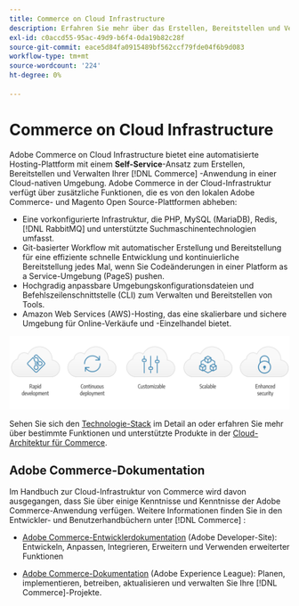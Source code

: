 ```yaml
---
title: Commerce on Cloud Infrastructure
description: Erfahren Sie mehr über das Erstellen, Bereitstellen und Verwalten von Commerce in der Cloud-Infrastruktur.
exl-id: c0accd55-95ac-49d9-b6f4-0da19b82c28f
source-git-commit: eace5d84fa0915489bf562ccf79fde04f6b9d083
workflow-type: tm+mt
source-wordcount: '224'
ht-degree: 0%

---
```


# Commerce on Cloud Infrastructure

Adobe Commerce on Cloud Infrastructure bietet eine automatisierte Hosting-Plattform mit einem **Self-Service**-Ansatz zum Erstellen, Bereitstellen und Verwalten Ihrer [!DNL Commerce] -Anwendung in einer Cloud-nativen Umgebung. Adobe Commerce in der Cloud-Infrastruktur verfügt über zusätzliche Funktionen, die es von den lokalen Adobe Commerce- und Magento Open Source-Plattformen abheben:

- Eine vorkonfigurierte Infrastruktur, die PHP, MySQL (MariaDB), Redis, [!DNL RabbitMQ] und unterstützte Suchmaschinentechnologien umfasst.
- Git-basierter Workflow mit automatischer Erstellung und Bereitstellung für eine effiziente schnelle Entwicklung und kontinuierliche Bereitstellung jedes Mal, wenn Sie Codeänderungen in einer Platform as a Service-Umgebung (PageS) pushen.
- Hochgradig anpassbare Umgebungskonfigurationsdateien und Befehlszeilenschnittstelle (CLI) zum Verwalten und Bereitstellen von Tools.
- Amazon Web Services (AWS)-Hosting, das eine skalierbare und sichere Umgebung für Online-Verkäufe und -Einzelhandel bietet.

![Cloud-Vorteile](../assets/CloudBenefits.svg)

Sehen Sie sich den [Technologie-Stack](architecture/tech-stack.md) im Detail an oder erfahren Sie mehr über bestimmte Funktionen und unterstützte Produkte in der [Cloud-Architektur für Commerce](architecture/cloud-architecture.md).

<div id="recs-overview-body-1"></div>
<div id="recs-overview-body-2"></div>
<div id="recs-overview-body-3"></div>
<div id="recs-overview-body-4"></div>
<div id="recs-overview-body-5"></div>
<div id="recs-overview-body-6"></div>

## Adobe Commerce-Dokumentation

Im Handbuch zur Cloud-Infrastruktur von Commerce wird davon ausgegangen, dass Sie über einige Kenntnisse und Kenntnisse der Adobe Commerce-Anwendung verfügen. Weitere Informationen finden Sie in den Entwickler- und Benutzerhandbüchern unter [!DNL Commerce] :

- [Adobe Commerce-Entwicklerdokumentation](https://developer.adobe.com/commerce/docs/) (Adobe Developer-Site): Entwickeln, Anpassen, Integrieren, Erweitern und Verwenden erweiterter Funktionen

- [Adobe Commerce-Dokumentation](https://experienceleague.adobe.com/docs/commerce.html) (Adobe Experience League): Planen, implementieren, betreiben, aktualisieren und verwalten Sie Ihre [!DNL Commerce]-Projekte.
